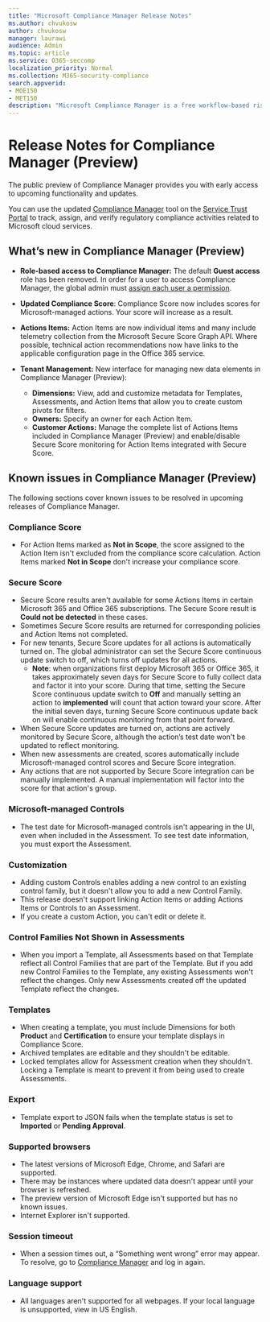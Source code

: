 ```yaml
---
title: "Microsoft Compliance Manager Release Notes"
ms.author: chvukosw
author: chvukosw
manager: laurawi
audience: Admin
ms.topic: article
ms.service: O365-seccomp
localization_priority: Normal
ms.collection: M365-security-compliance
search.appverid: 
- MOE150
- MET150
description: "Microsoft Compliance Manager is a free workflow-based risk assessment tool in the Microsoft Service Trust Portal. Compliance Manager enables you to track, assign, and verify regulatory compliance activities related to Microsoft cloud services."
---
```


# Release Notes for Compliance Manager (Preview)

The public preview of Compliance Manager provides you with early access to upcoming functionality and updates.

You can use the updated [Compliance Manager](https://servicetrust.microsoft.com/ComplianceManager) tool on the [Service Trust Portal](https://servicetrust.microsoft.com) to track, assign, and verify regulatory compliance activities related to Microsoft cloud services.

## What’s new in Compliance Manager (Preview)

- **Role-based access to Compliance Manager:** The default **Guest access** role has been removed. In order for a user to access Compliance Manager, the global admin must [assign each user a permission](compliance-manager-overview.md#permissions).

- **Updated Compliance Score**: Compliance Score now includes scores for Microsoft-managed actions. Your score will increase as a result.

- **Actions Items:** Action Items are now individual items and many include telemetry collection from the Microsoft Secure Score Graph API. Where possible, technical action recommendations now have links to the applicable configuration page in the Office 365 service.

- **Tenant Management:** New interface for managing new data elements in Compliance Manager (Preview):
    - **Dimensions:** View, add and customize metadata for Templates, Assessments, and Action Items that allow you to create custom pivots for filters.
    - **Owners:** Specify an owner for each Action Item.
    - **Customer Actions:** Manage the complete list of Actions Items included in Compliance Manager (Preview) and enable/disable Secure Score monitoring for Action Items integrated with Secure Score.

## Known issues in Compliance Manager (Preview)

The following sections cover known issues to be resolved in upcoming releases of Compliance Manager.

### Compliance Score

- For Action Items marked as **Not in Scope**, the score assigned to the Action Item isn't excluded from the compliance score calculation. Action Items marked **Not in Scope** don't increase your compliance score.

### Secure Score

- Secure Score results aren't available for some Actions Items in certain Microsoft 365 and Office 365 subscriptions. The Secure Score result is **Could not be detected** in these cases.
- Sometimes Secure Score results are returned for corresponding policies and Action Items not completed.
- For new tenants, Secure Score updates for all actions is automatically turned on. The global administrator can set the Secure Score continuous update switch to off, which turns off updates for all actions.
  - **Note**: when organizations first deploy Microsoft 365 or Office 365, it takes approximately seven days for Secure Score to fully collect data and factor it into your score. During that time, setting the Secure Score continuous update switch to **Off** and manually setting an action to **implemented** will count that action toward your score. After the initial seven days, turning Secure Score continuous update back on will enable continuous monitoring from that point forward.
- When Secure Score updates are turned on, actions are actively monitored by Secure Score, although the action’s test date won't be updated to reflect monitoring.
- When new assessments are created, scores automatically include Microsoft-managed control scores and Secure Score integration.
- Any actions that are not supported by Secure Score integration can be manually implemented. A manual implementation will factor into the score for that action's group.

### Microsoft-managed Controls

- The test date for Microsoft-managed controls isn't appearing in the UI, even when included in the Assessment. To see test date information, you must export the Assessment.

### Customization

- Adding custom Controls enables adding a new control to an existing control family, but it doesn't allow you to add a new Control Family.
- This release doesn't support linking Action Items or adding Actions Items or Controls to an Assessment.
- If you create a custom Action, you can't edit or delete it.

### Control Families Not Shown in Assessments

- When you import a Template, all Assessments based on that Template reflect all Control Families that are part of the Template. But if you add new Control Families to the Template, any existing Assessments won't reflect the changes. Only new Assessments created off the updated Template reflect the changes.

### Templates

- When creating a template, you must include Dimensions for both **Product** and **Certification** to ensure your template displays in Compliance Score.
- Archived templates are editable and they shouldn't be editable.
- Locked templates allow for Assessment creation when they shouldn't. Locking a Template is meant to prevent it from being used to create Assessments.

### Export

- Template export to JSON fails when the template status is set to **Imported** or **Pending Approval**.

### Supported browsers

- The latest versions of Microsoft Edge, Chrome, and Safari are supported.
- There may be instances where updated data doesn't appear until your browser is refreshed.
- The preview version of Microsoft Edge isn't supported but has no known issues.
- Internet Explorer isn't supported.

### Session timeout

- When a session times out, a “Something went wrong” error may appear. To resolve, go to [Compliance Manager](https://servicetrust.microsoft.com/ComplianceManager) and log in again.
 
### Language support

- All languages aren't supported for all webpages. If your local language is unsupported, view in US English.